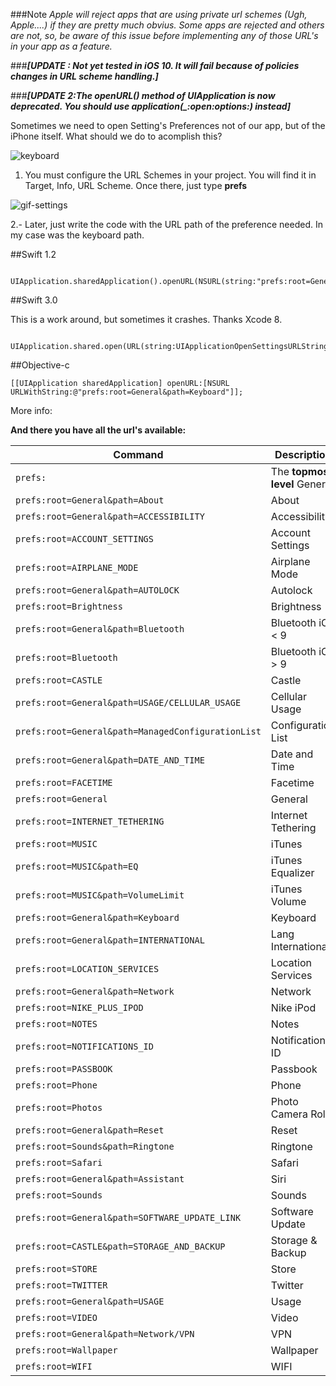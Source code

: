 ###Note 
_Apple will reject apps that are using private url schemes (Ugh, Apple....) if they are pretty much obvius. Some apps are rejected and others are not, so, be aware of this issue before implementing any of those URL's in your app as a feature._

###***[UPDATE : Not yet tested in iOS 10. It will fail because of policies changes in URL scheme handling.]***

###***[UPDATE 2:The openURL() method of UIApplication is now deprecated. You should use application(_:open:options:) instead]***

Sometimes we need to open Setting's Preferences not of our app, but of the iPhone itself. What should we do to acomplish this?



![keyboard](https://cloud.githubusercontent.com/assets/724536/9033179/41e2d7be-39c5-11e5-8c25-8d123923ae94.gif)


 1. You must configure the URL Schemes in your project. You will find it in Target, Info, URL Scheme. Once there, just type **prefs** 

![gif-settings](https://cloud.githubusercontent.com/assets/724536/9033051/567a347a-39c4-11e5-9885-1e26460beab3.gif)

 2.- Later, just write the code with the URL path of the preference needed. In my case was the keyboard path.

##Swift 1.2
    
     UIApplication.sharedApplication().openURL(NSURL(string:"prefs:root=General&path=Keyboard")!)
     

##Swift 3.0
 
 This is a work around, but sometimes it crashes. Thanks Xcode 8.
 
      UIApplication.shared.open(URL(string:UIApplicationOpenSettingsURLString)!)


##Objective-c

    [[UIApplication sharedApplication] openURL:[NSURL URLWithString:@"prefs:root=General&path=Keyboard"]];


More info:

**And there you have all the url's available:**
    
| Command | Description |
| --- | --- |
| `prefs:` | The **topmost level** General |
| `prefs:root=General&path=About` | About |
| `prefs:root=General&path=ACCESSIBILITY` | Accessibility |
| `prefs:root=ACCOUNT_SETTINGS` | Account Settings |
| `prefs:root=AIRPLANE_MODE` | Airplane Mode |
| `prefs:root=General&path=AUTOLOCK` | Autolock |
| `prefs:root=Brightness` | Brightness |
| `prefs:root=General&path=Bluetooth` | Bluetooth iOS < 9 |
| `prefs:root=Bluetooth` | Bluetooth iOS > 9 |
| `prefs:root=CASTLE` | Castle |
| `prefs:root=General&path=USAGE/CELLULAR_USAGE` | Cellular Usage |
| `prefs:root=General&path=ManagedConfigurationList` | Configuration List|
| `prefs:root=General&path=DATE_AND_TIME` | Date and Time |
| `prefs:root=FACETIME` | Facetime |
| `prefs:root=General` | General |
| `prefs:root=INTERNET_TETHERING` | Internet Tethering|
| `prefs:root=MUSIC` | iTunes |
| `prefs:root=MUSIC&path=EQ` | iTunes Equalizer|
| `prefs:root=MUSIC&path=VolumeLimit` | iTunes Volume |
| `prefs:root=General&path=Keyboard` | Keyboard |
| `prefs:root=General&path=INTERNATIONAL` | Lang International |
| `prefs:root=LOCATION_SERVICES` | Location Services |
| `prefs:root=General&path=Network` | Network|
| `prefs:root=NIKE_PLUS_IPOD` | Nike iPod |
| `prefs:root=NOTES` | Notes|
| `prefs:root=NOTIFICATIONS_ID` | Notifications ID |
| `prefs:root=PASSBOOK` | Passbook |
| `prefs:root=Phone` | Phone|
| `prefs:root=Photos` | Photo Camera Roll |
| `prefs:root=General&path=Reset` | Reset |
| `prefs:root=Sounds&path=Ringtone` | Ringtone|
| `prefs:root=Safari` | Safari |
| `prefs:root=General&path=Assistant` | Siri|
| `prefs:root=Sounds` | Sounds |
| `prefs:root=General&path=SOFTWARE_UPDATE_LINK` | Software Update|
| `prefs:root=CASTLE&path=STORAGE_AND_BACKUP` | Storage & Backup |
| `prefs:root=STORE` | Store |
| `prefs:root=TWITTER` | Twitter|
| `prefs:root=General&path=USAGE` | Usage |
| `prefs:root=VIDEO` | Video|
| `prefs:root=General&path=Network/VPN` | VPN |
| `prefs:root=Wallpaper` | Wallpaper|
| `prefs:root=WIFI` | WIFI |
